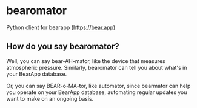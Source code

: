 # bearomator
Python client for bearapp (https://bear.app)


## How do you say bearomator?

Well, you can say bear-AH-mator, like the device that measures atmospheric
pressure. Similarly, bearomator can tell you about what's in your BearApp
database.

Or, you can say BEAR-o-MA-tor, like automator, since bearmator can help you
operate on your BearApp database, automating regular updates you want to
make on an ongoing basis.
